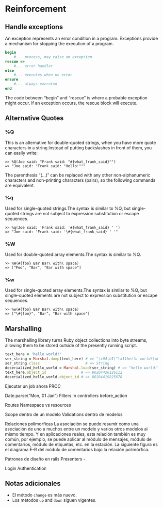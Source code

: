 # Reinforcement

## Handle exceptions

An exception represents an error condition in a program. Exceptions provide a mechanism for stopping the execution of a program.

```ruby
begin
    #... process, may raise an exception
rescue =>
    #... error handler
else
    #... executes when no error
ensure
    #... always executed
end
```

The code between “begin” and “rescue” is where a probable exception might occur. If an exception occurs, the rescue block will execute.

## Alternative Quotes

### %Q

This is an alternative for double-quoted strings, when you have more quote characters in a string.Instead of putting backslashes in front of them, you can easily write:

```
>> %Q(Joe said: "Frank said: "#{what_frank_said}"")
=> "Joe said: "Frank said: "Hello!"""
```

The parenthesis “(…)” can be replaced with any other non-alphanumeric characters and non-printing characters (pairs), so the following commands are equivalent.

### %q

Used for single-quoted strings.The syntax is similar to %Q, but single-quoted strings are not subject to expression substitution or escape sequences.

```
>> %q(Joe said: 'Frank said: '#{what_frank_said} ' ')
=> "Joe said: 'Frank said: '\#{what_frank_said} ' '"
```

### %W

Used for double-quoted array elements.The syntax is similar to %Q.

```
>> %W(#{foo} Bar Bar\ with\ space)
=> ["Foo", "Bar", "Bar with space"]
```

### %w

Used for single-quoted array elements.The syntax is similar to %Q, but single-quoted elements are not subject to expression substitution or escape sequences.

```
>> %w(#{foo} Bar Bar\ with\ space)
=> ["\#{foo}", "Bar", "Bar with space"]
```

## Marshalling

The marshalling library turns Ruby object collections into byte streams, allowing them to be stored outside of the presently running script.

```ruby
text_here = 'hello world!'
ser_string = Marshal.dump(text_here) # => "\x04\bI\"\x11hello world!\x06:\x06ET"
ser_string.class                     # => String
deserialized_hello_world = Marshal.load(ser_string) # => "hello world!"
text_here.object_id                # => 80204420126112
deserialized_hello_world.object_id # => 80204419825678
```

Ejecutar un job ahora
PROC

Date.parse(“Mon, 01 Jan”)
Filters in controllers before_action

Routes
Namespace vs resources

Scope dentro de un modelo
Validations dentro de modelos

Relaciones polimorficas
La asociación se puede resumir como una asociación de uno a muchos entre un modelo y varios otros modelos al mismo tiempo. Y en aplicaciones reales, esta relación también es muy común, por ejemplo, se puede aplicar al módulo de mensajes, módulo de comentarios, módulo de etiquetas, etc. en la estación. La siguiente figura es el diagrama E-R del módulo de comentarios bajo la relación polimórfica.

Patrones de diseño en rails
Presenters -

Login
Authentication

## Notas adicionales

- El método `change` es más nuevo.
- Los métodos `up` and `down` siguen vigentes.
